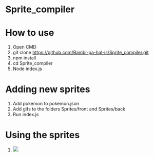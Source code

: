 # Sprite_compiler


# How to use

1. Open CMD
2. git clone https://github.com/Bambi-pa-hal-is/Sprite_compiler.git
3. npm install
4. cd Sprite_compiler
5. Node index.js

# Adding new sprites
1. Add pokemon to pokemon.json
2. Add gifs to the folders Sprites/front and Sprites/back
3. Run index.js

# Using the sprites
1. <img src="data:image/gif;base64,{REPLACE WITH BASE64 FROM pokemonsprites.json}" />


